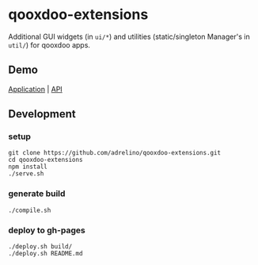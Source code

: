 # qooxdoo-extensions
Additional GUI widgets (in `ui/*`) and utilities (static/singleton Manager's in `util/`) for qooxdoo apps.

## Demo
[Application](build/qxex) | [API](build/apiviewer#qxex)

## Development

### setup
```shell
git clone https://github.com/adrelino/qooxdoo-extensions.git
cd qooxdoo-extensions
npm install
./serve.sh
```

### generate build
```shell
./compile.sh
```

### deploy to gh-pages
```shell
./deploy.sh build/
./deploy.sh README.md
```
